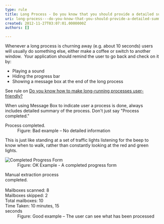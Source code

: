 ```yaml
---
type: rule
title: Long Process - Do you know that you should provide a detailed summary, play a sound and hide the progress bar at the end?
uri: long-process---do-you-know-that-you-should-provide-a-detailed-summary-play-a-sound-and-hide-the-progress-bar-at-the-end
created: 2012-11-27T03:07:01.0000000Z
authors: []

---
```


 
Whenever a long process is churning away (e.g. about 10 seconds) users will usually do something else, either make a coffee or switch to another window.
   ​
Your application should remind the user to go back and check on it by:

- Playing a sound
- Hiding the progress bar
- Showing a message box at the end of the long process


See rule on [Do you know how to make long-running processes user-friendly?](http&#58;//www.ssw.com.au/ssw/Standards/Rules/RulestoBetterInterfaces-Windows-Applications.aspx#LongProcessFriendly)

When using Message Box to indicate user a process is done, always includes detailed summary of the process. Don't just say "Process completed."
<dl class="badImage"><dt><div style="width&#58;40%;">Process completed. </div></dt>
<dd>Figure&#58; Bad example – No detailed information</dd></dl>
This is just like standing at a set of traffic lights listening for the beep to know when to walk, rather than constantly looking at the red and green lights.
<dl class="goodImage"><dt><img alt="Completed Progress Form" src="http&#58;//www.ssw.com.au/ssw/Standards/Rules/Images/ProgressBarComplete.gif"></dt>
<dd>Figure&#58; OK Example - A completed progress form</dd></dl><dl class="goodImage"><dt><div style="width&#58;40%;">Manual extraction process completed.<br><br>Mailboxes scanned&#58; 8<br>Mailboxes skipped&#58; 2<br>Total mailboxes&#58; 10<br>Time Taken&#58; 10 minutes, 15 seconds </div></dt>
<dd>Figure&#58; Good example – The user can see what has been processed</dd></dl>
